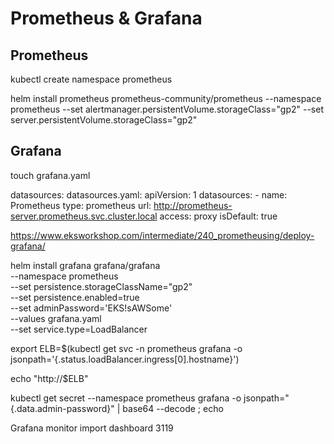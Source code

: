 # Prometheus & Grafana
## Prometheus
kubectl create namespace prometheus

helm install prometheus prometheus-community/prometheus     --namespace prometheus     --set alertmanager.persistentVolume.storageClass="gp2"     --set server.persistentVolume.storageClass="gp2"

## Grafana
touch grafana.yaml
>>
datasources:
  datasources.yaml:
    apiVersion: 1
    datasources:
    - name: Prometheus
      type: prometheus
      url: http://prometheus-server.prometheus.svc.cluster.local
      access: proxy
      isDefault: true
>>
https://www.eksworkshop.com/intermediate/240_prometheusing/deploy-grafana/

helm install grafana grafana/grafana \
    --namespace prometheus \
    --set persistence.storageClassName="gp2" \
    --set persistence.enabled=true \
    --set adminPassword='EKS!sAWSome' \
    --values grafana.yaml \
    --set service.type=LoadBalancer

  export ELB=$(kubectl get svc -n prometheus grafana -o jsonpath='{.status.loadBalancer.ingress[0].hostname}')

echo "http://$ELB"

kubectl get secret --namespace prometheus grafana -o jsonpath="{.data.admin-password}" | base64 --decode ; echo


Grafana monitor import dashboard 3119
